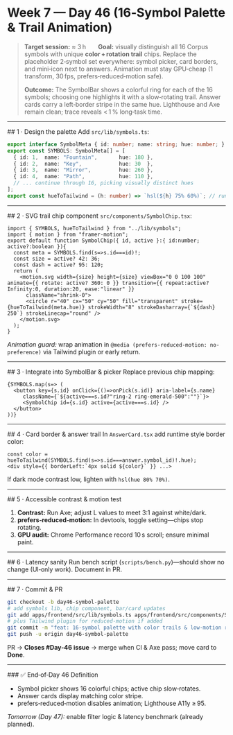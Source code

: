 # Week 7 — Day 46 (16‑Symbol Palette & Trail Animation)

> **Target session:** ≈ 3 h  **Goal:** visually distinguish all 16 Corpus symbols with unique **color + rotation trail** chips. Replace the placeholder 2‑symbol set everywhere: symbol picker, card borders, and mini‑icon next to answers. Animation must stay GPU‑cheap (1 transform, 30 fps, prefers‑reduced‑motion safe).
>
> **Outcome:** The SymbolBar shows a colorful ring for each of the 16 symbols; choosing one highlights it with a slow‑rotating trail. Answer cards carry a left‑border stripe in the same hue. Lighthouse and Axe remain clean; trace reveals < 1 % long‑task time.

---

\## 1 · Design the palette
Add `src/lib/symbols.ts`:

```ts
export interface SymbolMeta { id: number; name: string; hue: number; }
export const SYMBOLS: SymbolMeta[] = [
  { id: 1,  name: "Fountain",       hue: 180 },
  { id: 2,  name: "Key",            hue: 30  },
  { id: 3,  name: "Mirror",         hue: 260 },
  { id: 4,  name: "Path",           hue: 110 },
  // ... continue through 16, picking visually distinct hues
];
export const hueToTailwind = (h: number) => `hsl(${h} 75% 60%)`; // runtime style
```

---

\## 2 · SVG trail chip component
`src/components/SymbolChip.tsx`:

```tsx
import { SYMBOLS, hueToTailwind } from "../lib/symbols";
import { motion } from "framer-motion";
export default function SymbolChip({ id, active }:{ id:number; active?:boolean }){
  const meta = SYMBOLS.find(s=>s.id===id)!;
  const size = active? 42: 36;
  const dash = active? 95: 120;
  return (
    <motion.svg width={size} height={size} viewBox="0 0 100 100" animate={{ rotate: active? 360: 0 }} transition={{ repeat:active? Infinity:0, duration:20, ease:"linear" }}
      className="shrink-0">
      <circle r="40" cx="50" cy="50" fill="transparent" stroke={hueToTailwind(meta.hue)} strokeWidth="8" strokeDasharray={`${dash} 250`} strokeLinecap="round" />
    </motion.svg>
  );
}
```

*Animation guard:* wrap animation in `@media (prefers-reduced-motion: no-preference)` via Tailwind plugin or early return.

---

\## 3 · Integrate into SymbolBar & picker
Replace previous chip mapping:

```tsx
{SYMBOLS.map(s=> (
  <button key={s.id} onClick={()=>onPick(s.id)} aria-label={s.name}
     className={`${active===s.id?"ring-2 ring-emerald-500":""}`}>
     <SymbolChip id={s.id} active={active===s.id} />
  </button>
))}
```

---

\## 4 · Card border & answer trail
In `AnswerCard.tsx` add runtime style border color:

```tsx
const color = hueToTailwind(SYMBOLS.find(s=>s.id===answer.symbol_id)!.hue);
<div style={{ borderLeft:`4px solid ${color}` }} ...>
```

If dark mode contrast low, lighten with `hsl(hue 80% 70%)`.

---

\## 5 · Accessible contrast & motion test

1. **Contrast:** Run Axe; adjust L values to meet 3:1 against white/dark.
2. **prefers‑reduced‑motion:** In devtools, toggle setting—chips stop rotating.
3. **GPU audit:** Chrome Performance record 10 s scroll; ensure minimal paint.

---

\## 6 · Latency sanity
Run bench script (`scripts/bench.py`)—should show no change (UI‑only work). Document in PR.

---

\## 7 · Commit & PR

```bash
git checkout -b day46-symbol-palette
# add symbols lib, chip component, bar/card updates
git add apps/frontend/src/lib/symbols.ts apps/frontend/src/components/SymbolChip.tsx apps/frontend/src/components/SymbolBar.tsx apps/frontend/src/components/AnswerCard.tsx
# plus Tailwind plugin for reduced‑motion if added
git commit -m "feat: 16‑symbol palette with color trails & low‑motion rotation"
git push -u origin day46-symbol-palette
```

PR → **Closes #Day-46 issue** → merge when CI & Axe pass; move card to **Done**.

---

\### ✅ End‑of‑Day 46 Definition

* Symbol picker shows 16 colorful chips; active chip slow‑rotates.
* Answer cards display matching color stripe.
* prefers‑reduced‑motion disables animation; Lighthouse A11y ≥ 95.

*Tomorrow (Day 47):* enable filter logic & latency benchmark (already planned).